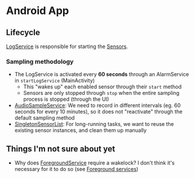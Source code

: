 # Android App

## Lifecycle
[LogService](app-android/app/src/main/java/de/mimuc/senseeverything/service/LogService.java) is responsible for starting the [Sensors](app-android/app/src/main/java/de/mimuc/senseeverything/sensor).

### Sampling methodology
* The LogService is activated every **60 seconds** through an AlarmService in `startLogService` (MainActivity)
    * This "wakes up" each enabled sensor through their `start` method
    * Sensors are only stopped through `stop` when the entire sampling process is stopped (through the UI)
* [AudioSampleService](app-android/app/src/main/java/de/mimuc/senseeverything/sensor/implementation/AudioSampleSensor.java): We need to record in different intervals (eg. 60 seconds for every 10 minutes), so it does not "reactivate" through the default sampling method
* [SingletonSensorList](app-android/app/src/main/java/de/mimuc/senseeverything/sensor/SingletonSensorList.java): For long-running tasks, we want to reuse the existing sensor instances, and clean them up manually

## Things I'm not sure about yet
* Why does [ForegroundService](app-android/app/src/main/java/de/mimuc/senseeverything/service/ForegroundService.java) require a wakelock? I don't think it's necessary for it to do so (see [Foreground services](https://developer.android.com/develop/background-work/services/foreground-services))